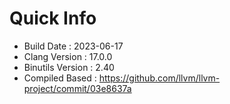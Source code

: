 # Quick Info
* Build Date : 2023-06-17
* Clang Version : 17.0.0
* Binutils Version : 2.40
* Compiled Based : https://github.com/llvm/llvm-project/commit/03e8637a
